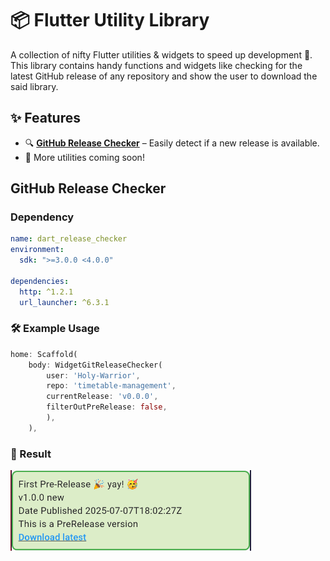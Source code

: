 # 📦 Flutter Utility Library

A collection of nifty Flutter utilities & widgets to speed up development 🚀.  
This library contains handy functions and widgets like checking for the latest GitHub release of any repository and show the user to download the said library.

## ✨ Features

- 🔍 **[GitHub Release Checker](#github-release-checker)** – Easily detect if a new release is available.
- 🧰 More utilities coming soon!

## GitHub Release Checker

### Dependency
```yaml
name: dart_release_checker
environment:
  sdk: ">=3.0.0 <4.0.0"

dependencies:
  http: ^1.2.1
  url_launcher: ^6.3.1
```

### 🛠️ Example Usage

```dart
home: Scaffold(
    body: WidgetGitReleaseChecker(
        user: 'Holy-Warrior',
        repo: 'timetable-management',
        currentRelease: 'v0.0.0',
        filterOutPreRelease: false,
        ),
    ),
```

### 🎯 Result

![widget_git_release_checker](resourses/widget_git_release_checker.png)